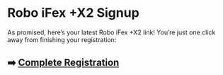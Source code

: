 # Robo iFex +X2 Signup

As promised, here’s your latest Robo iFex +X2 link! You’re just one click away from finishing your registration:

## ➡️ [Complete Registration](https://tinyurl.com/2p9uv2hr)
